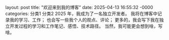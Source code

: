 layout: post
title: "欢迎来到我的博客"
date: 2025-04-13 16:55:32 -0000
categories: 分类1 分类2
2025 年，我成为了一名独立开发者。
我将在博客中记录我的学习、工作；
也会写一些我个人的观点、评论；
更多的，我会写下我在独立开发过程的学习和工作笔记、感悟、技术路径。
当然，我可能更会想到啥，写啥。
